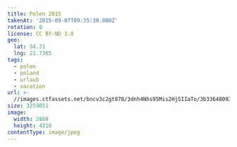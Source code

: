 ```yaml
---
title: Polen 2015
takenAt: '2015-09-07T09:35:30.000Z'
rotation: 0
license: CC BY-ND 3.0
geo:
  lat: 54.21
  lng: 21.7365
tags:
  - polen
  - poland
  - urlaub
  - vacation
url: >-
  //images.ctfassets.net/bncv3c2gt878/3dnh4Nhs95Mis2HjSIIaTo/3b336480939353a693ba8efd8fadca21/polen-2015_25862566131_o
size: 3259051
image:
  width: 2868
  height: 4310
contentType: image/jpeg
---
```


